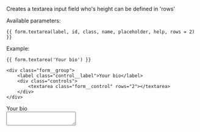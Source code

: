 Creates a textarea input field who's height can be defined in 'rows'

Available parameters:

	{{ form.textarea(label, id, class, name, placeholder, help, rows = 2) }}

Example:

	{{ form.textarea('Your bio') }}	

	<div class="form__group">
        <label class="control__label">Your bio</label>
        <div class="controls">
            <textarea class="form__control" rows="2"></textarea>
        </div>
    </div>

<form class="form--horizontal">
<div class="form__group">
    <label class="control__label">Your bio</label>
    <div class="controls">
        <textarea class="form__control" rows="2"></textarea>
    </div>
</div>
</form>